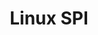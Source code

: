 ---
parent_project: linux
permalink: /engineering/projects/linux/linux-spi/
project_link_name: linux-spi
project_stats: 'true'
project_url: https://git.kernel.org/pub/scm/linux/kernel/git/torvalds/linux.git/commit
title: Linux SPI
---